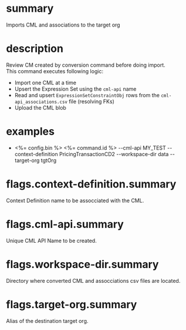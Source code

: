 # summary

Imports CML and associations to the target org

# description

Review CM created by conversion command before doing import.  
This command executes following logic:
- Import one CML at a time
- Upsert the Expression Set using the `cml-api` name
- Read and upsert `ExpressionSetConstraintObj` rows from the `cml-api_associations.csv` file (resolving FKs)
- Upload the CML blob

# examples

- <%= config.bin %> <%= command.id %> --cml-api MY_TEST --context-definition PricingTransactionCD2 --workspace-dir data --target-org tgtOrg

# flags.context-definition.summary

Context Definition name to be assocciated with the CML.

# flags.cml-api.summary

Unique CML API Name to be created.

# flags.workspace-dir.summary

Directory where converted CML and assocciations csv files are located.

# flags.target-org.summary

Alias of the destination target org.
